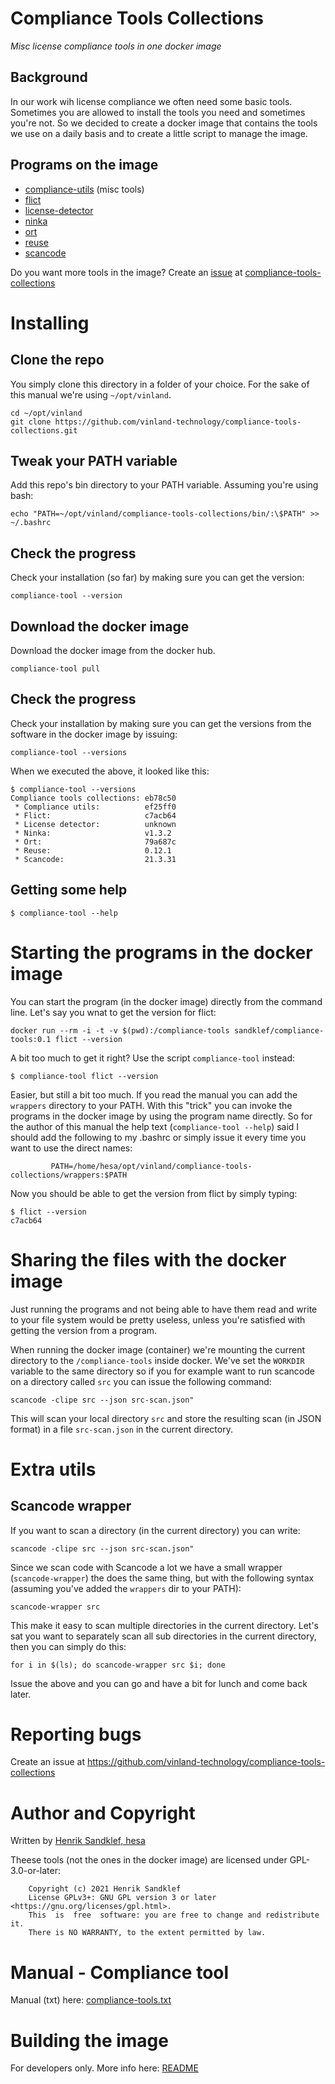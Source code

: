 # Compliance Tools Collections

*Misc license compliance tools in one docker image*

## Background

In our work wih license compliance we often need some basic
tools. Sometimes you are allowed to install the tools you need and
sometimes you're not. So we decided to create a docker image that
contains the tools we use on a daily basis and to create a little
script to manage the image.

## Programs on the image

* [compliance-utils](https://github.com/vinland-technology/compliance-utils) (misc tools)
* [flict](https://github.com/vinland-technology/flict)
* [license-detector](http://github.com/go-enry/go-license-detector)
* [ninka](http://ninka.turingmachine.org/)
* [ort](https://github.com/oss-review-toolkit/ort)
* [reuse](https://reuse.software/)
* [scancode](https://github.com/nexB/scancode-toolkit)

Do you want more tools in the image? Create an [issue](https://github.com/vinland-technology/compliance-tools-collections/issues) at [compliance-tools-collections](https://github.com/vinland-technology/compliance-tools-collections)

# Installing

## Clone the repo

You simply clone this directory in a folder of your choice. For the
sake of this manual we're using ```~/opt/vinland```.

```
cd ~/opt/vinland
git clone https://github.com/vinland-technology/compliance-tools-collections.git
```

## Tweak your PATH variable

Add this repo's bin directory to your PATH variable. Assuming you're using bash:

```
echo "PATH=~/opt/vinland/compliance-tools-collections/bin/:\$PATH" >> ~/.bashrc
```

## Check the progress

Check your installation (so far) by making sure you can get the version:

```
compliance-tool --version
```

## Download the docker image

Download the docker image from the docker hub.

```
compliance-tool pull
```

## Check the progress

Check your installation by making sure you can get the versions from
the software in the docker image by issuing:

```
compliance-tool --versions
```

When we executed the above, it looked like this:

```
$ compliance-tool --versions
Compliance tools collections: eb78c50
 * Compliance utils:          ef25ff0
 * Flict:                     c7acb64
 * License detector:          unknown
 * Ninka:                     v1.3.2
 * Ort:                       79a687c
 * Reuse:                     0.12.1
 * Scancode:                  21.3.31
```

## Getting some help

```
$ compliance-tool --help
```

# Starting the programs in the docker image

You can start the program (in the docker image) directly from the
command line. Let's say you wnat to get the version for flict:

```
docker run --rm -i -t -v $(pwd):/compliance-tools sandklef/compliance-tools:0.1 flict --version
```

A bit too much to get it right? Use the script ```compliance-tool``` instead:

```
$ compliance-tool flict --version
```

Easier, but still a bit too much. If you read the manual you can add
the ```wrappers``` directory to your PATH. With this "trick" you can
invoke the programs in the docker image by using the program name
directly. So for the author of this manual the help text
(```compliance-tool --help```) said I should add the following to my
.bashrc or simply issue it every time you want to use the direct
names:

```
         PATH=/home/hesa/opt/vinland/compliance-tools-collections/wrappers:$PATH
```

Now you should be able to get the version from flict by simply typing:

```
$ flict --version
c7acb64
```

# Sharing the files with the docker image

Just running the programs and not being able to have them read and
write to your file system would be pretty useless, unless you're
satisfied with getting the version from a program.

When running the docker image (container) we're mounting the current
directory to the ```/compliance-tools``` inside docker. We've set the
```WORKDIR``` variable to the same directory so if you for example
want to run scancode on a directory called ```src``` you can issue the
following command:

```
scancode -clipe src --json src-scan.json"
```

This will scan your local directory ```src``` and store the resulting
scan (in JSON format) in a file ```src-scan.json``` in the current
directory.

# Extra utils

## Scancode wrapper

If you want to scan a directory (in the current directory) you can write:

```
scancode -clipe src --json src-scan.json"
```

Since we scan code with Scancode a lot we have a small wrapper
(```scancode-wrapper```) the does the same thing, but with the
following syntax (assuming you've added the ```wrappers``` dir to your
PATH):

```
scancode-wrapper src
```

This make it easy to scan multiple directories in the current
directory. Let's sat you want to separately scan all sub directories
in the current directory, then you can simply do this:

```
for i in $(ls); do scancode-wrapper src $i; done
```

Issue the above and you can go and have a bit for lunch and come back later.

# Reporting bugs

Create an issue at https://github.com/vinland-technology/compliance-tools-collections

# Author and Copyright

Written by [Henrik Sandklef, hesa](https://github.com/hesa)

Theese tools (not the ones in the docker image) are licensed under GPL-3.0-or-later:

```
    Copyright (c) 2021 Henrik Sandklef
    License GPLv3+: GNU GPL version 3 or later <https://gnu.org/licenses/gpl.html>.
    This  is  free  software: you are free to change and redistribute it.  
    There is NO WARRANTY, to the extent permitted by law.
```

# Manual - Compliance tool 

Manual (txt) here: [compliance-tools.txt](doc/compliance-tools.txt)

# Building the image

For developers only. More info here: [README](build/docker/compliance-tools/README.md)



